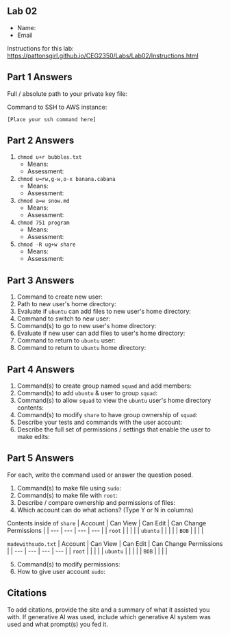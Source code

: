 ## Lab 02

- Name:
- Email

Instructions for this lab: https://pattonsgirl.github.io/CEG2350/Labs/Lab02/Instructions.html

## Part 1 Answers

Full / absolute path to your private key file: 

Command to SSH to AWS instance:
```
[Place your ssh command here]
```

## Part 2 Answers

1. `chmod u+r bubbles.txt`
    - Means: 
    - Assessment:
2. `chmod u=rw,g-w,o-x banana.cabana`
    - Means: 
    - Assessment:
3. `chmod a=w snow.md`
    - Means: 
    - Assessment:
4. `chmod 751 program`
    - Means: 
    - Assessment:
5. `chmod -R ug+w share`
    - Means: 
    - Assessment:

## Part 3 Answers

1. Command to create new user: 
2. Path to new user's home directory: 
3. Evaluate if `ubuntu` can add files to new user's home directory:
4. Command to switch to new user:
5. Command(s) to go to new user's home directory:
6. Evaluate if new user can add files to user's home directory:
7. Command to return to `ubuntu` user:
8. Command to return to `ubuntu` home directory: 

## Part 4 Answers

1. Command(s) to create group named `squad` and add members:
2. Command(s) to add `ubuntu` & user to group `squad`:
3. Command(s) to allow `squad` to view the `ubuntu` user's home directory contents:
4. Command(s) to modify `share` to have group ownership of `squad`:
5. Describe your tests and commands with the user account:
6. Describe the full set of permissions / settings that enable the user to make edits:

## Part 5 Answers

For each, write the command used or answer the question posed.

1. Command(s) to make file using `sudo`: 
2. Command(s) to make file with `root`:
3. Describe / compare ownership and permissions of files:
4. Which account can do what actions? (Type Y or N in columns)

Contents inside of `share`
| Account   | Can View  | Can Edit  | Can Change Permissions    |
| ---       | ---       | ---       | ---                       |
| `root`    |           |           |                           |
| `ubuntu`  |           |           |                           |
| `BOB`     |           |           |                           |

`madewithsudo.txt`
| Account   | Can View  | Can Edit  | Can Change Permissions    |
| ---       | ---       | ---       | ---                       |
| `root`    |           |           |                           |
| `ubuntu`  |           |           |                           |
| `BOB`     |           |           |                           |

5. Command(s) to modify permissions:
6. How to give user account `sudo`:

## Citations

To add citations, provide the site and a summary of what it assisted you with.  If generative AI was used, include which generative AI system was used and what prompt(s) you fed it.

